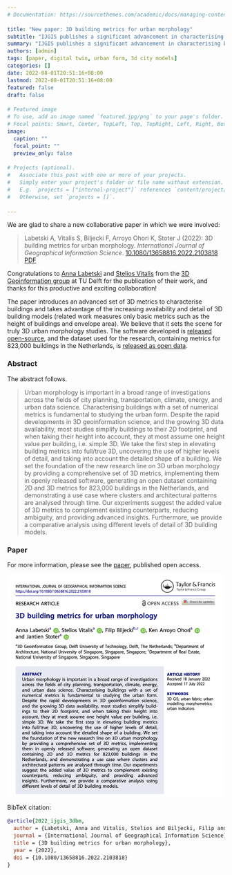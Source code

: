 ```yaml
---
# Documentation: https://sourcethemes.com/academic/docs/managing-content/

title: "New paper: 3D building metrics for urban morphology"
subtitle: "IJGIS publishes a significant advancement in characterising buildings in 3D."
summary: "IJGIS publishes a significant advancement in characterising buildings in 3D."
authors: [admin]
tags: [paper, digital twin, urban form, 3d city models]
categories: []
date: 2022-08-01T20:51:16+08:00
lastmod: 2022-08-01T20:51:16+08:00
featured: false
draft: false

# Featured image
# To use, add an image named `featured.jpg/png` to your page's folder.
# Focal points: Smart, Center, TopLeft, Top, TopRight, Left, Right, BottomLeft, Bottom, BottomRight.
image:
  caption: ""
  focal_point: ""
  preview_only: false

# Projects (optional).
#   Associate this post with one or more of your projects.
#   Simply enter your project's folder or file name without extension.
#   E.g. `projects = ["internal-project"]` references `content/project/deep-learning/index.md`.
#   Otherwise, set `projects = []`.

---
```


We are glad to share a new collaborative paper in which we were involved:

> Labetski A, Vitalis S, Biljecki F, Arroyo Ohori K, Stoter J (2022): 3D building metrics for urban morphology. _International Journal of Geographical Information Science_. [<i class="ai ai-doi-square ai"></i> 10.1080/13658816.2022.2103818](https://doi.org/10.1080/13658816.2022.2103818) [<i class="far fa-file-pdf"></i> PDF](/publication/2022-ijgis-3-dbm/2022-ijgis-3-dbm.pdf)</i> <i class="ai ai-open-access-square ai"></i>

Congratulations to [Anna Labetski](http://3d.bk.tudelft.nl/alabetski) and [Stelios Vitalis](http://3d.bk.tudelft.nl/svitalis) from the [3D Geoinformation group](https://3d.bk.tudelft.nl) at TU Delft for the publication of their work, and thanks for this productive and exciting collaboration!

The paper introduces an advanced set of 3D metrics to characterise buildings and takes advantage of the increasing availability and detail of 3D building models (related work measures only basic metrics such as the height of buildings and envelope area).
We believe that it sets the scene for truly 3D urban morphology studies.
The software developed is [released open-source](https://github.com/tudelft3d/3d-building-metrics), and the dataset used for the research, containing metrics for 823,000 buildings in the Netherlands, is [released as open data](https://doi.org/10.7910/DVN/6QCRRF).


### Abstract

The abstract follows.

> Urban morphology is important in a broad range of investigations across the fields of city planning, transportation, climate, energy, and urban data science. Characterising buildings with a set of numerical metrics is fundamental to studying the urban form. Despite the rapid developments in 3D geoinformation science, and the growing 3D data availability, most studies simplify buildings to their 2D footprint, and when taking their height into account, they at most assume one height value per building, i.e. simple 3D. We take the first step in elevating building metrics into full/true 3D, uncovering the use of higher levels of detail, and taking into account the detailed shape of a building. We set the foundation of the new research line on 3D urban morphology by providing a comprehensive set of 3D metrics, implementing them in openly released software, generating an open dataset containing 2D and 3D metrics for 823,000 buildings in the Netherlands, and demonstrating a use case where clusters and architectural patterns are analysed through time. Our experiments suggest the added value of 3D metrics to complement existing counterparts, reducing ambiguity, and providing advanced insights. Furthermore, we provide a comparative analysis using different levels of detail of 3D building models.

### Paper 

For more information, please see the [paper](/publication/2022-ijgis-3-dbm/), published open access. <i class="ai ai-open-access-square ai"></i>

[![](page-one.png)](/publication/2022-ijgis-3-dbm/)

BibTeX citation:
```bibtex
@article{2022_ijgis_3dbm,
  author = {Labetski, Anna and Vitalis, Stelios and Biljecki, Filip and Arroyo Ohori, Ken and Stoter, Jantien},
  journal = {International Journal of Geographical Information Science},
  title = {3D building metrics for urban morphology},
  year = {2022},
  doi = {10.1080/13658816.2022.2103818}
}
```


